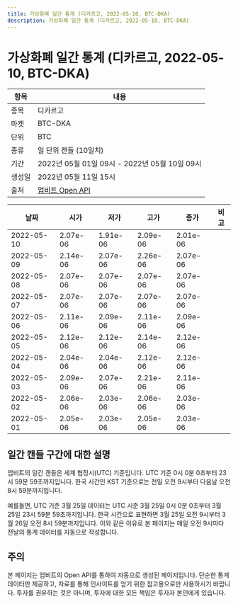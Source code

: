 ```yaml
---
title: 가상화폐 일간 통계 (디카르고, 2022-05-10, BTC-DKA)
description: 가상화폐 일간 통계 (디카르고, 2022-05-10, BTC-DKA)
---
```



가상화폐 일간 통계 (디카르고, 2022-05-10, BTC-DKA)
===

|항목|내용|
|--|--|
|종목|디카르고|
|마켓|BTC-DKA|
|단위|BTC|
|종류|일 단위 캔들 (10일치)|
|기간|2022년 05월 01일 09시 - 2022년 05월 10일 09시|
|생성일|2022년 05월 11일 15시|
|출처|[업비트 Open API](https://docs.upbit.com)|


|날짜|시가|저가|고가|종가|비고|
|--|--|--|--|--|--|
|2022-05-10|2.07e-06|1.91e-06|2.09e-06|2.01e-06|    |
|2022-05-09|2.14e-06|2.07e-06|2.26e-06|2.07e-06|    |
|2022-05-08|2.07e-06|2.07e-06|2.07e-06|2.07e-06|    |
|2022-05-07|2.07e-06|2.07e-06|2.07e-06|2.07e-06|    |
|2022-05-06|2.11e-06|2.09e-06|2.11e-06|2.09e-06|    |
|2022-05-05|2.12e-06|2.12e-06|2.14e-06|2.12e-06|    |
|2022-05-04|2.04e-06|2.04e-06|2.12e-06|2.12e-06|    |
|2022-05-03|2.09e-06|2.07e-06|2.21e-06|2.11e-06|    |
|2022-05-02|2.06e-06|2.03e-06|2.06e-06|2.03e-06|    |
|2022-05-01|2.05e-06|2.03e-06|2.05e-06|2.03e-06|    |


일간 캔들 구간에 대한 설명
---


업비트의 일간 캔들은 세계 협정시(UTC) 기준입니다. 
UTC 기준 0시 0분 0초부터 23시 59분 59초까지입니다. 
한국 시간인 KST 기준으로는 전일 오전 9시부터 다음날 오전 8시 59분까지입니다. 


예를들면, UTC 기준 3월 25일 데이터는 UTC 시준 3월 25일 0시 0분 0초부터 3월 25일 23시 59분 59초까지입니다. 
한국 시간으로 표현하면 3월 25일 오전 9시부터 3월 26일 오전 8시 59분까지입니다. 
이와 같은 이유로 본 페이지는 매일 오전 9시마다 전날의 통계 데이터를 자동으로 작성합니다. 


주의
---


본 페이지는 업비트의 Open API를 통하여 자동으로 생성된 페이지입니다. 
단순한 통계 데이터만 제공하고, 자료를 통해 인사이트를 얻기 위한 참고용으로만 사용하시기 바랍니다. 
투자를 권유하는 것은 아니며, 투자에 대한 모든 책임은 투자자 본인에게 있습니다. 
